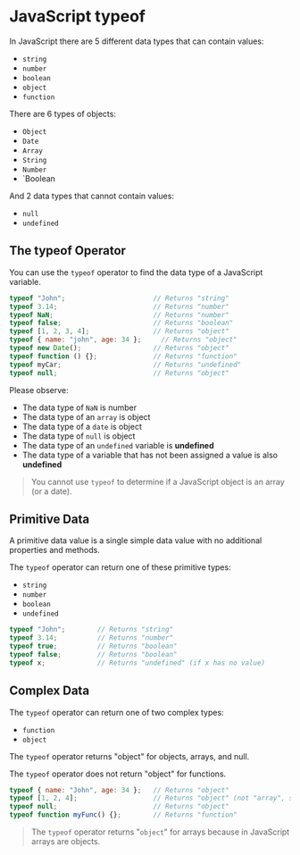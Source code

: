 # JavaScript typeof

In JavaScript there are 5 different data types that can contain values:

* `string`
* `number`
* `boolean`
* `object`
* `function`

There are 6 types of objects:

* `Object`
* `Date`
* `Array`
* `String`
* `Number`
* `Boolean

And 2 data types that cannot contain values:

* `null`
* `undefined`

## The typeof Operator

You can use the `typeof` operator to find the data type of a JavaScript variable.

```javascript
typeof "John";                      // Returns "string"
typeof 3.14;                        // Returns "number"
typeof NaN;                         // Returns "number"
typeof false;                       // Returns "boolean"
typeof [1, 2, 3, 4];                // Returns "object"
typeof { name: "john", age: 34 };     // Returns "object"
typeof new Date();                  // Returns "object"
typeof function () {};              // Returns "function"
typeof myCar;                       // Returns "undefined"
typeof null;                        // Returns "object"
```

Please observe:

* The data type of `NaN` is number
* The data type of an `array` is object
* The data type of a `date` is object
* The data type of `null` is object
* The data type of an `undefined` variable is **undefined**
* The data type of a variable that has not been assigned a value is also **undefined**

> You cannot use `typeof` to determine if a JavaScript object is an array (or a date).

## Primitive Data

A primitive data value is a single simple data value with no additional properties and methods.

The `typeof` operator can return one of these primitive types:

* `string`
* `number`
* `boolean`
* `undefined`

```javascript
typeof "John";        // Returns "string"
typeof 3.14;          // Returns "number"
typeof true;          // Returns "boolean"
typeof false;         // Returns "boolean"
typeof x;             // Returns "undefined" (if x has no value)
```

## Complex Data

The `typeof` operator can return one of two complex types:

* `function`
* `object`

The `typeof` operator returns "object" for objects, arrays, and null.

The `typeof` operator does not return "object" for functions.

```javascript
typeof { name: "John", age: 34 };   // Returns "object"
typeof [1, 2, 4];                   // Returns "object" (not "array", see note below)
typeof null;                        // Returns "object"
typeof function myFunc() {};        // Returns "function"
```

> The `typeof` operator returns "`object`" for arrays because in JavaScript arrays are objects.